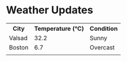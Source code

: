 # Weather Updates

<!-- WEATHER-UPDATE-START -->
<table><tr><th>City</th><th>Temperature (°C)</th><th>Condition</th></tr><tr><td>Valsad</td><td>32.2</td><td>Sunny</td></tr><tr><td>Boston</td><td>6.7</td><td>Overcast</td></tr><tr><td></td><td></td><td></td></tr></table>
<!-- WEATHER-UPDATE-END -->

